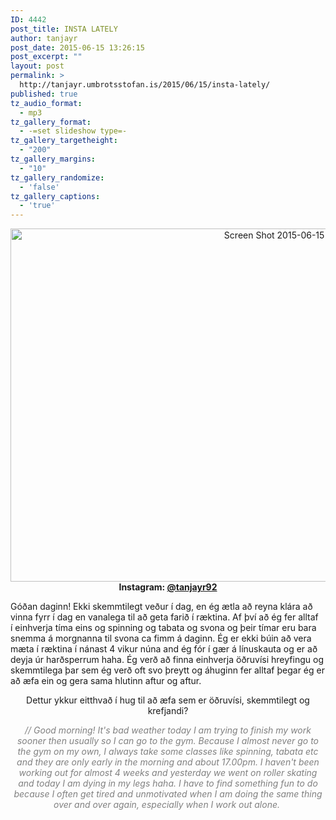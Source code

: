 ```yaml
---
ID: 4442
post_title: INSTA LATELY
author: tanjayr
post_date: 2015-06-15 13:26:15
post_excerpt: ""
layout: post
permalink: >
  http://tanjayr.umbrotsstofan.is/2015/06/15/insta-lately/
published: true
tz_audio_format:
  - mp3
tz_gallery_format:
  - -=set slideshow type=-
tz_gallery_targetheight:
  - "200"
tz_gallery_margins:
  - "10"
tz_gallery_randomize:
  - 'false'
tz_gallery_captions:
  - 'true'
---
```

<p style="text-align: center;"><img class="aligncenter size-large wp-image-4443" src="http://www.tanjayr.com/wp-content/uploads/2015/06/Screen-Shot-2015-06-15-at-13.15.50-1024x643.png" alt="Screen Shot 2015-06-15 at 13.15.50" width="900" height="565" /><strong>Instagram: <a href="http://instagram.com/tanjayr92/" target="_blank">@tanjayr92</a></strong></p>
Góðan daginn! Ekki skemmtilegt veður í dag, en ég ætla að reyna klára að vinna fyrr í dag en vanalega til að geta farið í ræktina. Af því að ég fer alltaf í einhverja tíma eins og <span class="nwe">spinning</span> og <span class="nwe">tabata</span> og svona og þeir tímar eru bara snemma á morgnanna til svona <span class="nwe">ca</span> fimm á daginn. Ég er ekki búin að vera mæta í ræktina í nánast 4 vikur núna <span class="nwe">and</span> ég fór í gær á línuskauta og er að deyja úr harðsperrum <span class="nwe">haha</span>. Ég verð að finna einhverja öðruvísi hreyfingu og skemmtilega þar sem ég verð oft svo þreytt og áhuginn fer alltaf þegar ég er að æfa ein og gera sama hlutinn aftur og aftur.
<p style="text-align: center;">Dettur ykkur eitthvað í hug til að æfa sem er öðruvísi, skemmtilegt og krefjandi?</p>
<p style="text-align: center;"><em><span style="color: #808080;">// Good morning! It's bad weather today I am trying to finish my work sooner then usually so I can go to the gym. Because I almost never go to the gym on my own, I always take some classes like spinning, tabata etc and they are only early in the morning and about 17.00pm. I haven't been working out for almost 4 weeks and yesterday we went on roller skating and today I am dying in my legs haha. I have to find something fun to do because I often get tired and unmotivated when I am doing the same thing over and over again, especially when I work out alone. </span></em></p>